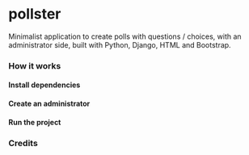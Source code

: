 # pollster

Minimalist application to create polls with questions / choices, with an administrator side, built with Python, Django, HTML and Bootstrap.

### How it works

#### Install dependencies

#### Create an administrator

#### Run the project

### Credits
